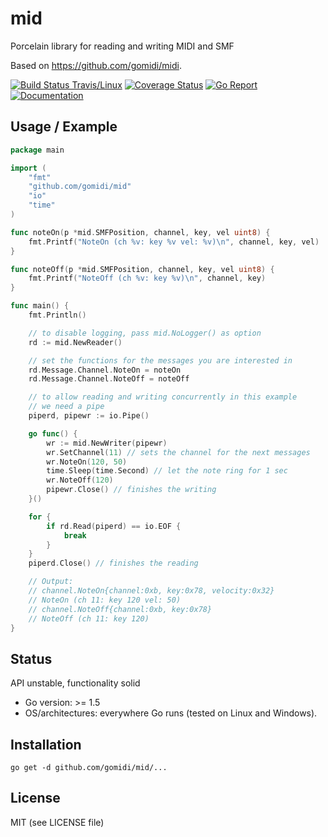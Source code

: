 # mid
Porcelain library for reading and writing MIDI and SMF

Based on https://github.com/gomidi/midi.

[![Build Status Travis/Linux](https://travis-ci.org/gomidi/mid.svg?branch=master)](http://travis-ci.org/gomidi/mid) [![Coverage Status](https://coveralls.io/repos/github/gomidi/mid/badge.svg)](https://coveralls.io/github/gomidi/mid) [![Go Report](https://goreportcard.com/badge/github.com/gomidi/mid)](https://goreportcard.com/report/github.com/gomidi/mid) [![Documentation](http://godoc.org/github.com/gomidi/mid?status.png)](http://godoc.org/github.com/gomidi/mid)

## Usage / Example

```go
package main

import (
    "fmt"
    "github.com/gomidi/mid"
    "io"
    "time"
)

func noteOn(p *mid.SMFPosition, channel, key, vel uint8) {
    fmt.Printf("NoteOn (ch %v: key %v vel: %v)\n", channel, key, vel)
}

func noteOff(p *mid.SMFPosition, channel, key, vel uint8) {
    fmt.Printf("NoteOff (ch %v: key %v)\n", channel, key)
}

func main() {
    fmt.Println()

    // to disable logging, pass mid.NoLogger() as option
    rd := mid.NewReader()

    // set the functions for the messages you are interested in
    rd.Message.Channel.NoteOn = noteOn
    rd.Message.Channel.NoteOff = noteOff

    // to allow reading and writing concurrently in this example
    // we need a pipe
    piperd, pipewr := io.Pipe()

    go func() {
        wr := mid.NewWriter(pipewr)
        wr.SetChannel(11) // sets the channel for the next messages
        wr.NoteOn(120, 50)
        time.Sleep(time.Second) // let the note ring for 1 sec
        wr.NoteOff(120)
        pipewr.Close() // finishes the writing
    }()

    for {
        if rd.Read(piperd) == io.EOF {
            break
        }
    }
    piperd.Close() // finishes the reading

    // Output:
    // channel.NoteOn{channel:0xb, key:0x78, velocity:0x32}
    // NoteOn (ch 11: key 120 vel: 50)
    // channel.NoteOff{channel:0xb, key:0x78}
    // NoteOff (ch 11: key 120)
}
```


## Status

API unstable, functionality solid

- Go version: >= 1.5
- OS/architectures: everywhere Go runs (tested on Linux and Windows).

## Installation

```
go get -d github.com/gomidi/mid/...
```

## License

MIT (see LICENSE file) 
